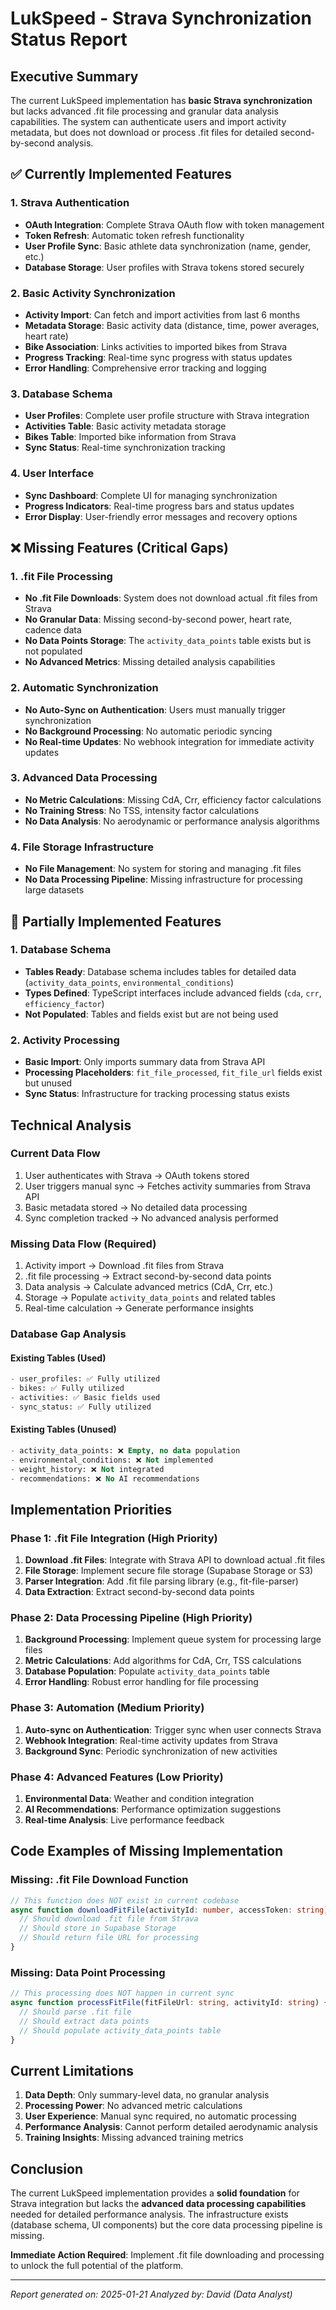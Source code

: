 # LukSpeed - Strava Synchronization Status Report

## Executive Summary
The current LukSpeed implementation has **basic Strava synchronization** but lacks advanced .fit file processing and granular data analysis capabilities. The system can authenticate users and import activity metadata, but does not download or process .fit files for detailed second-by-second analysis.

## ✅ Currently Implemented Features

### 1. Strava Authentication
- **OAuth Integration**: Complete Strava OAuth flow with token management
- **Token Refresh**: Automatic token refresh functionality
- **User Profile Sync**: Basic athlete data synchronization (name, gender, etc.)
- **Database Storage**: User profiles with Strava tokens stored securely

### 2. Basic Activity Synchronization
- **Activity Import**: Can fetch and import activities from last 6 months
- **Metadata Storage**: Basic activity data (distance, time, power averages, heart rate)
- **Bike Association**: Links activities to imported bikes from Strava
- **Progress Tracking**: Real-time sync progress with status updates
- **Error Handling**: Comprehensive error tracking and logging

### 3. Database Schema
- **User Profiles**: Complete user profile structure with Strava integration
- **Activities Table**: Basic activity metadata storage
- **Bikes Table**: Imported bike information from Strava
- **Sync Status**: Real-time synchronization tracking

### 4. User Interface
- **Sync Dashboard**: Complete UI for managing synchronization
- **Progress Indicators**: Real-time progress bars and status updates
- **Error Display**: User-friendly error messages and recovery options

## ❌ Missing Features (Critical Gaps)

### 1. .fit File Processing
- **No .fit File Downloads**: System does not download actual .fit files from Strava
- **No Granular Data**: Missing second-by-second power, heart rate, cadence data
- **No Data Points Storage**: The `activity_data_points` table exists but is not populated
- **No Advanced Metrics**: Missing detailed analysis capabilities

### 2. Automatic Synchronization
- **No Auto-Sync on Authentication**: Users must manually trigger synchronization
- **No Background Processing**: No automatic periodic syncing
- **No Real-time Updates**: No webhook integration for immediate activity updates

### 3. Advanced Data Processing
- **No Metric Calculations**: Missing CdA, Crr, efficiency factor calculations
- **No Training Stress**: No TSS, intensity factor calculations
- **No Data Analysis**: No aerodynamic or performance analysis algorithms

### 4. File Storage Infrastructure
- **No File Management**: No system for storing and managing .fit files
- **No Data Processing Pipeline**: Missing infrastructure for processing large datasets

## 🔄 Partially Implemented Features

### 1. Database Schema
- **Tables Ready**: Database schema includes tables for detailed data (`activity_data_points`, `environmental_conditions`)
- **Types Defined**: TypeScript interfaces include advanced fields (`cda`, `crr`, `efficiency_factor`)
- **Not Populated**: Tables and fields exist but are not being used

### 2. Activity Processing
- **Basic Import**: Only imports summary data from Strava API
- **Processing Placeholders**: `fit_file_processed`, `fit_file_url` fields exist but unused
- **Sync Status**: Infrastructure for tracking processing status exists

## Technical Analysis

### Current Data Flow
1. User authenticates with Strava → OAuth tokens stored
2. User triggers manual sync → Fetches activity summaries from Strava API
3. Basic metadata stored → No detailed data processing
4. Sync completion tracked → No advanced analysis performed

### Missing Data Flow (Required)
1. Activity import → Download .fit files from Strava
2. .fit file processing → Extract second-by-second data points
3. Data analysis → Calculate advanced metrics (CdA, Crr, etc.)
4. Storage → Populate `activity_data_points` and related tables
5. Real-time calculation → Generate performance insights

### Database Gap Analysis

#### Existing Tables (Used)
```sql
- user_profiles: ✅ Fully utilized
- bikes: ✅ Fully utilized  
- activities: ✅ Basic fields used
- sync_status: ✅ Fully utilized
```

#### Existing Tables (Unused)
```sql
- activity_data_points: ❌ Empty, no data population
- environmental_conditions: ❌ Not implemented
- weight_history: ❌ Not integrated
- recommendations: ❌ No AI recommendations
```

## Implementation Priorities

### Phase 1: .fit File Integration (High Priority)
1. **Download .fit Files**: Integrate with Strava API to download actual .fit files
2. **File Storage**: Implement secure file storage (Supabase Storage or S3)
3. **Parser Integration**: Add .fit file parsing library (e.g., fit-file-parser)
4. **Data Extraction**: Extract second-by-second data points

### Phase 2: Data Processing Pipeline (High Priority)
1. **Background Processing**: Implement queue system for processing large files
2. **Metric Calculations**: Add algorithms for CdA, Crr, TSS calculations  
3. **Database Population**: Populate `activity_data_points` table
4. **Error Handling**: Robust error handling for file processing

### Phase 3: Automation (Medium Priority)
1. **Auto-sync on Authentication**: Trigger sync when user connects Strava
2. **Webhook Integration**: Real-time activity updates from Strava
3. **Background Sync**: Periodic synchronization of new activities

### Phase 4: Advanced Features (Low Priority)
1. **Environmental Data**: Weather and condition integration
2. **AI Recommendations**: Performance optimization suggestions
3. **Real-time Analysis**: Live performance feedback

## Code Examples of Missing Implementation

### Missing: .fit File Download Function
```typescript
// This function does NOT exist in current codebase
async function downloadFitFile(activityId: number, accessToken: string) {
  // Should download .fit file from Strava
  // Should store in Supabase Storage
  // Should return file URL for processing
}
```

### Missing: Data Point Processing
```typescript
// This processing does NOT happen in current sync
async function processFitFile(fitFileUrl: string, activityId: string) {
  // Should parse .fit file
  // Should extract data points
  // Should populate activity_data_points table
}
```

## Current Limitations

1. **Data Depth**: Only summary-level data, no granular analysis
2. **Processing Power**: No advanced metric calculations
3. **User Experience**: Manual sync required, no automatic processing
4. **Performance Analysis**: Cannot perform detailed aerodynamic analysis
5. **Training Insights**: Missing advanced training metrics

## Conclusion

The current LukSpeed implementation provides a **solid foundation** for Strava integration but lacks the **advanced data processing capabilities** needed for detailed performance analysis. The infrastructure exists (database schema, UI components) but the core data processing pipeline is missing.

**Immediate Action Required**: Implement .fit file downloading and processing to unlock the full potential of the platform.

---
*Report generated on: 2025-01-21*
*Analyzed by: David (Data Analyst)*
